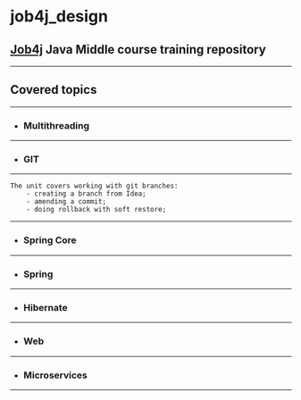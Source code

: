 # job4j_design

## **[Job4j](https://job4j.ru/)** Java Middle course training repository
___
## Covered topics
___
- ### Multithreading
---
- ### GIT
---
    The unit covers working with git branches:
        - creating a branch from Idea;
        - amending a commit;
        - doing rollback with soft restore;
---
- ### Spring Core
---
- ### Spring
---
- ### Hibernate
---
- ### Web
---
- ### Microservices
___ 
